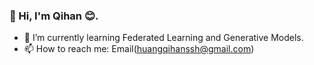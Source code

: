 <!-- ### Hi there 👋 -->

<!--
**huangqihanssh/huangqihanssh** is a ✨ _special_ ✨ repository because its `README.md` (this file) appears on your GitHub profile.

Here are some ideas to get you started:

- 🔭 I’m currently working on ...
- 🌱 I’m currently learning ...
- 👯 I’m looking to collaborate on ...
- 🤔 I’m looking for help with ...
- 💬 Ask me about ...
- 📫 How to reach me: ...
- 😄 Pronouns: ...
- ⚡ Fun fact: ...
-->

### 👋 Hi, I'm Qihan 😊. 

<!-- - 🔭 I’m currently working on Fujian Provincial Key Laboratory of Big Data Mining and Applications. -->
- 🌱 I’m currently learning Federated Learning and Generative Models.
- 📫 How to reach me: Email(huangqihanssh@gmail.com)
